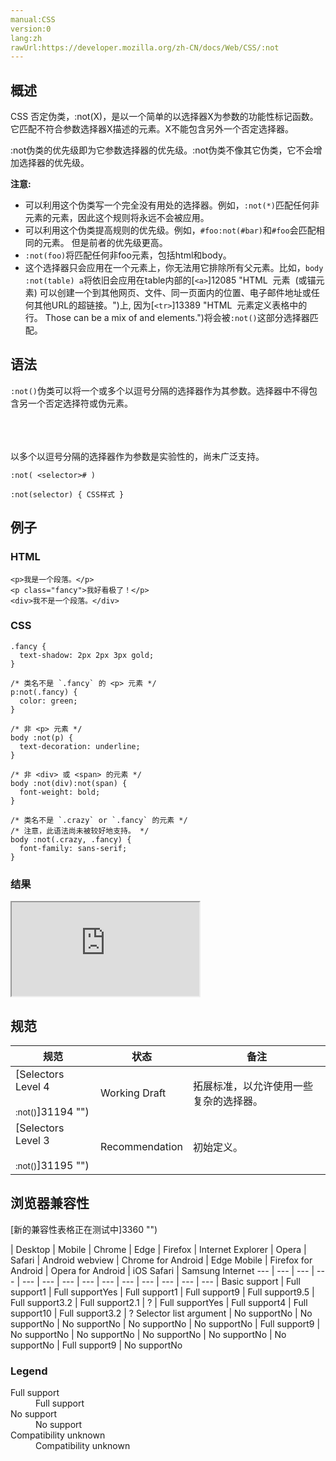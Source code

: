 ```yaml
---
manual:CSS
version:0
lang:zh
rawUrl:https://developer.mozilla.org/zh-CN/docs/Web/CSS/:not
---
```





## 概述<a name="Summary"></a>


CSS 否定伪类，:not(X)，是以一个简单的以选择器X为参数的功能性标记函数。它匹配不符合参数选择器X描述的元素。X不能包含另外一个否定选择器。



:not伪类的优先级即为它参数选择器的优先级。:not伪类不像其它伪类，它不会增加选择器的优先级。



**注意:**


* 可以利用这个伪类写一个完全没有用处的选择器。例如，`:not(*)`匹配任何非元素的元素，因此这个规则将永远不会被应用。
* 可以利用这个伪类提高规则的优先级。例如，`#foo:not(#bar)`和`#foo`会匹配相同的元素。 但是前者的优先级更高。
* `:not(foo)`将匹配任何非foo元素，包括html和body。
* 这个选择器只会应用在一个元素上，你无法用它排除所有父元素。比如，`body :not(table) a`将依旧会应用在table内部的[`<a>`]12085 "HTML <a> 元素  (或锚元素) 可以创建一个到其他网页、文件、同一页面内的位置、电子邮件地址或任何其他URL的超链接。")上, 因为[`<tr>`]13389 "HTML <tr> 元素定义表格中的行。 Those can be a mix of <td> and <th> elements.")将会被`:not()`这部分选择器匹配。


## 语法<a name="Syntax"></a>


`:not()`伪类可以将一个或多个以逗号分隔的选择器作为其参数。选择器中不得包含另一个否定选择符或伪元素。<br></br><br></br>



以多个以逗号分隔的选择器作为参数是实验性的，尚未广泛支持。



```
:not( <selector># )
```

```
:not(selector) { CSS样式 }
```

## 例子<a name="例子"></a>

### HTML<a name="HTML"></a>

```
<p>我是一个段落。</p>
<p class="fancy">我好看极了！</p>
<div>我不是一个段落。</div>
```

### CSS<a name="CSS"></a>

```
.fancy {
  text-shadow: 2px 2px 3px gold;
}

/* 类名不是 `.fancy` 的 <p> 元素 */
p:not(.fancy) {
  color: green;
}

/* 非 <p> 元素 */ 
body :not(p) {
  text-decoration: underline;
}

/* 非 <div> 或 <span> 的元素 */
body :not(div):not(span) {
  font-weight: bold;
}

/* 类名不是 `.crazy` or `.fancy` 的元素 */
/* 注意，此语法尚未被较好地支持。 */
body :not(.crazy, .fancy) {
  font-family: sans-serif;
}
```

### 结果<a name="结果"></a>


<iframe src='https://mdn.mozillademos.org/zh-CN/docs/Web/CSS/:not$samples/Example?revision=1380392' width='null' height='null'></iframe>


## 规范<a name="规范"></a>

规范 | 状态 | 备注 
 ---  |  ---  |  ---  | 
[Selectors Level 4<br></br><small>:not()</small>]31194 "") | Working Draft | 拓展标准，以允许使用一些复杂的选择器。 
[Selectors Level 3<br></br><small>:not()</small>]31195 "") | Recommendation | 初始定义。 


## 浏览器兼容性<a name="浏览器兼容性"></a>
[新的兼容性表格正在测试中<i></i>]3360 "")

 | <abbr>Desktop<i></i></abbr> | <abbr>Mobile<i></i></abbr> 
 | <abbr>Chrome<i></i></abbr> | <abbr>Edge<i></i></abbr> | <abbr>Firefox<i></i></abbr> | <abbr>Internet Explorer<i></i></abbr> | <abbr>Opera<i></i></abbr> | <abbr>Safari<i></i></abbr> | <abbr>Android webview<i></i></abbr> | <abbr>Chrome for Android<i></i></abbr> | <abbr>Edge Mobile<i></i></abbr> | <abbr>Firefox for Android<i></i></abbr> | <abbr>Opera for Android<i></i></abbr> | <abbr>iOS Safari<i></i></abbr> | <abbr>Samsung Internet<i></i></abbr> 
 ---  |  ---  |  ---  |  ---  |  ---  |  ---  |  ---  |  ---  |  ---  |  ---  |  ---  |  ---  |  ---  |  ---  | 
Basic support | <abbr>Full support</abbr>1 | <abbr>Full support</abbr>Yes | <abbr>Full support</abbr>1 | <abbr>Full support</abbr>9 | <abbr>Full support</abbr>9.5 | <abbr>Full support</abbr>3.2 | <abbr>Full support</abbr>2.1 | <abbr>?</abbr> | <abbr>Full support</abbr>Yes | <abbr>Full support</abbr>4 | <abbr>Full support</abbr>10 | <abbr>Full support</abbr>3.2 | <abbr>?</abbr> 
Selector list argument | <abbr>No support</abbr>No | <abbr>No support</abbr>No | <abbr>No support</abbr>No | <abbr>No support</abbr>No | <abbr>No support</abbr>No | <abbr>Full support</abbr>9 | <abbr>No support</abbr>No | <abbr>No support</abbr>No | <abbr>No support</abbr>No | <abbr>No support</abbr>No | <abbr>No support</abbr>No | <abbr>Full support</abbr>9 | <abbr>No support</abbr>No 


### Legend<a name="Legend"></a>
<dl><dt id=''><abbr>Full support</abbr></dt><dd>Full support</dd><dt id=''><abbr>No support</abbr></dt><dd>No support</dd><dt id=''><abbr>Compatibility unknown</abbr></dt><dd>Compatibility unknown</dd></dl>




